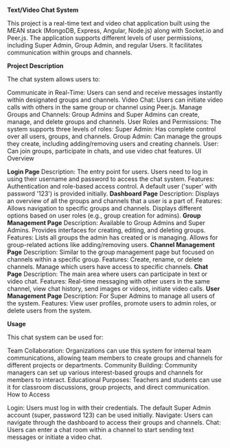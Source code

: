 **Text/Video Chat System**

This project is a real-time text and video chat application built using the MEAN stack (MongoDB, Express, Angular, Node.js) along with Socket.io and Peer.js. The application supports different levels of user permissions, including Super Admin, Group Admin, and regular Users. It facilitates communication within groups and channels.

**Project Description**

The chat system allows users to:

Communicate in Real-Time: Users can send and receive messages instantly within designated groups and channels.
Video Chat: Users can initiate video calls with others in the same group or channel using Peer.js.
Manage Groups and Channels: Group Admins and Super Admins can create, manage, and delete groups and channels.
User Roles and Permissions: The system supports three levels of roles:
Super Admin: Has complete control over all users, groups, and channels.
Group Admin: Can manage the groups they create, including adding/removing users and creating channels.
User: Can join groups, participate in chats, and use video chat features.
UI Overview

**Login Page**
Description: The entry point for users. Users need to log in using their username and password to access the chat system.
Features: Authentication and role-based access control. A default user ('super' with password '123') is provided initially.
**Dashboard Page**
Description: Displays an overview of all the groups and channels that a user is a part of.
Features: Allows navigation to specific groups and channels. Displays different options based on user roles (e.g., group creation for admins).
**Group Management Page**
Description: Available to Group Admins and Super Admins. Provides interfaces for creating, editing, and deleting groups.
Features: Lists all groups the admin has created or is managing. Allows for group-related actions like adding/removing users.
**Channel Management Page**
Description: Similar to the group management page but focused on channels within a specific group.
Features: Create, rename, or delete channels. Manage which users have access to specific channels.
**Chat Page**
Description: The main area where users can participate in text or video chat.
Features: Real-time messaging with other users in the same channel, view chat history, send images or videos, initiate video calls.
**User Management Page**
Description: For Super Admins to manage all users of the system.
Features: View user profiles, promote users to admin roles, or delete users from the system.

**Usage**

This chat system can be used for:

Team Collaboration: Organizations can use this system for internal team communications, allowing team members to create groups and channels for different projects or departments.
Community Building: Community managers can set up various interest-based groups and channels for members to interact.
Educational Purposes: Teachers and students can use it for classroom discussions, group projects, and direct communication.
How to Access

Login: Users must log in with their credentials. The default Super Admin account (super, password 123) can be used initially.
Navigate: Users can navigate through the dashboard to access their groups and channels.
Chat: Users can enter a chat room within a channel to start sending text messages or initiate a video chat.
